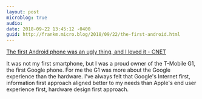 ```yaml
---
layout: post
microblog: true
audio: 
date: 2018-09-22 13:45:12 -0400
guid: http://frankm.micro.blog/2018/09/22/the-first-android.html
---
```

[The first Android phone was an ugly thing, and I loved it - CNET](https://www.cnet.com/news/the-first-android-phone-was-an-ugly-thing-and-i-loved-it/)

It was not my first smartphone, but I was a proud owner of the T-Mobile G1, the first Google phone. For me the G1 was more about the Google experience than the hardware. I've always felt that Google's Internet first, information first approach aligned better to my needs than Apple's end user experience first, hardware design first approach. 
